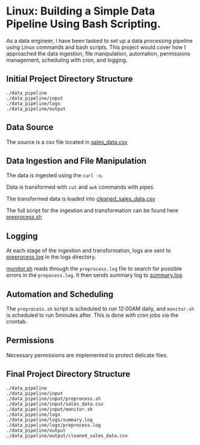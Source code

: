 # Linux: Building a Simple Data Pipeline Using Bash Scripting.

As a data engineer, I have been tasked to set up a data processing pipeline using Linux commands and bash scripts. This project would cover how I approached the data ingestion, file manipulation, automation, permissions management, scheduling with cron, and logging.

## Initial Project Directory Structure
```
./data_pipeline
./data_pipeline/input
./data_pipeline/logs
./data_pipeline/output

```
## Data Source
The source is a csv file located in [sales_data.csv](https://raw.githubusercontent.com/dataengineering-community/launchpad/refs/heads/main/Linux/sales_data.csv)

## Data Ingestion and File Manipulation

The data is ingested using the `curl -o`.

Data is transformed with `cut` and `awk` commands with pipes.

The transformed data is loaded into [cleaned_sales_data.csv](./data_pipeline/output/cleaned_sales_data.csv)

The full script for the ingestion and transformation can be found here [preprocess.sh](./data_pipeline/input/preprocess.sh
) 

## Logging

At each stage of the ingestion and transformation, logs are sent to [preprocess.log]() in the logs directory.

[monitor.sh](./data_pipeline/input/monitor.sh) reads through the `preprocess.log` file to search for possible errors in the `prepocess.log`. It then sends summary log to [summary.log](./data_pipeline/logs/summary.log).

## Automation and Scheduling

The `preprocess.sh` script is scheduled to run 12:00AM daily, and `monitor.sh` is scheduled to run 5minutes after. This is done with cron jobs via the crontab.

## Permissions

Necessary permissions are implemented to protect delicate files.

## Final Project Directory Structure

```
./data_pipeline
./data_pipeline/input
./data_pipeline/input/preprocess.sh
./data_pipeline/input/sales_data.csv
./data_pipeline/input/monitor.sh
./data_pipeline/logs
./data_pipeline/logs/summary.log
./data_pipeline/logs/preprocess.log
./data_pipeline/output
./data_pipeline/output/cleaned_sales_data.csv

```



